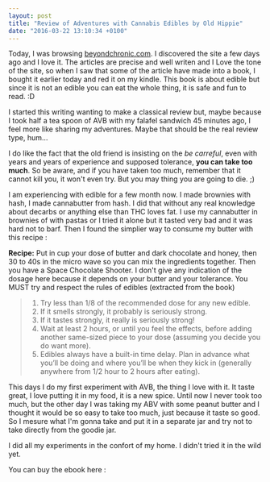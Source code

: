 ```yaml
---
layout: post
title: "Review of Adventures with Cannabis Edibles by Old Hippie"
date: "2016-03-22 13:10:34 +0100"
---
```


Today, I was browsing [beyondchronic.com](http://beyondchronic.com/). I discovered the site a few days ago and I love it. The articles are precise and well writen and I Love the tone of the site, so when I saw that some of the article have made into a book, I bought it earlier today and red it on my kindle. This book is about edible but since it is not an edible you can eat the whole thing, it is safe and fun to read. :D 

I started this writing wanting to make a classical review but, maybe because I took half a tea spoon of AVB with my falafel sandwich 45 minutes ago, I feel more like sharing my adventures. Maybe that should be the real review type, hum... 

I do like the fact that the old friend is insisting on the _be carreful_, even with years and years of experience and supposed tolerance, **you can take too much**. So be aware, and if you have taken too much, remember that it cannot kill you, it won't even try. But you may thing you are going to die. ;)

I am experiencing with edible for a few month now. I made brownies with hash, I made cannabutter from hash. I did that without any real knowledge about decarbs or anything else than THC loves fat. I use my cannabutter in brownies of with pastas or I tried it alone but it tasted very bad and it was hard not to barf. Then I found the simplier way to consume my butter with this recipe : 

**Recipe:** Put in cup your dose of butter and dark chocolate and honey, then 30 to 40s in the micro wave so you can mix the ingredients together. Then you have a Space Chocolate Shooter. I don't give any indication of the dosage here because it depends on your butter and your tolerance. You MUST try and respect the rules of edibles (extracted from the book) 

>1. Try less than 1/8 of the recommended dose for any new edible.
>2. If it smells strongly, it probably is seriously strong.
>3. If it tastes strongly, it really is seriously strong!
>4. Wait at least 2 hours, or until you feel the effects, before adding another same-sized piece to your dose (assuming you decide you do want more).
>5. Edibles always have a built-in time delay. Plan in advance what you’ll be doing and where you’ll be when they kick in (generally anywhere from 1/2 hour to 2 hours after eating).

This days I do my first experiment with AVB, the thing I love with it. It taste great, I love putting it in my food, it is a new spice. Until now I never took too much, but the other day I was taking my ABV with some peanut butter and I thought it would be so easy to take too much, just because it taste so good. So I mesure what I'm gonna take and put it in a separate jar and try not to take directly from the goodie jar. 

I did all my experiments in the confort of my home. I didn't tried it in the wild yet. 

You can buy the ebook here : 
<div data-headline="Adventures With Cannabis Edibles" data-height="250" data-width="300" style="width: 300px; height: 250px;" data-buttoncolor="#ffc801" data-bgcolor="#fafafa" data-ribboncolor="#4181c3" data-font="sans" data-items="book:149790" data-type="single" class="smashwords-widget"></div>
<script id="smashwords-widget-js" async="async" src="//www.smashwidgets.com/1/widgets.js"></script>
